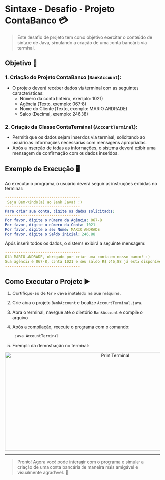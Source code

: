 # Sintaxe - Desafio - Projeto ContaBanco 💳

> Este desafio de projeto tem como objetivo exercitar o conteúdo de sintaxe de Java, simulando a criação de uma conta bancária via terminal.

## Objetivo 🎯
### 1. Criação do Projeto ContaBanco (`BankAccount`):
- O projeto deverá receber dados via terminal com as seguintes características:
  - Número da conta (Inteiro, exemplo: 1021)
  - Agência (Texto, exemplo: 067-8)
  - Nome do Cliente (Texto, exemplo: MARIO ANDRADE)
  - Saldo (Decimal, exemplo: 246.88)

### 2. Criação da Classe ContaTerminal (`AccountTerminal`):
- Permitir que os dados sejam inseridos via terminal, solicitando ao usuário as informações necessárias com mensagens apropriadas.
- Após a inserção de todas as informações, o sistema deverá exibir uma mensagem de confirmação com os dados inseridos.

## Exemplo de Execução 🖥️
Ao executar o programa, o usuário deverá seguir as instruções exibidas no terminal:

```yaml
----------------------------------
 Seja Bem-vindo(a) ao Bank Java! :)
----------------------------------
Para criar sua conta, digite os dados solicitados: 
----------------------------------
Por favor, digite o número da Agência: 067-8 
Por favor, digite o número da Conta: 1021
Por favor, digite o seu Nome: MARIO ANDRADE
Por favor, digite o Saldo inicial: 246.88

```

Após inserir todos os dados, o sistema exibirá a seguinte mensagem:
```yaml
----------------------------------
Olá MARIO ANDRADE, obrigado por criar uma conta em nosso banco! :)
Sua agência é 067-8, conta 1021 e seu saldo R$ 246,88 já está disponível para saque.
----------------------------------
```

## Como Executar o Projeto ▶️

1. Certifique-se de ter o Java instalado na sua máquina.
2. Crie abra o projeto `BankAccount` e localize `AccountTerminal.java`.
3. Abra o terminal, navegue até o diretório `BankAccount` e compile o arquivo.
4. Após a compilação, execute o programa com o comando:

   ```bash
    java AccountTerminal
    ```
5. Exemplo da demostração no terminal:
   
<p align="center"><img src="doc/terminalDemoBankAccount.png" alt="Print Terminal" width="700" height="320" ></p>

-----------------------------------
> Pronto! Agora você pode interagir com o programa e simular a criação de uma conta bancária de maneira mais amigável e visualmente agradável. 🎊
